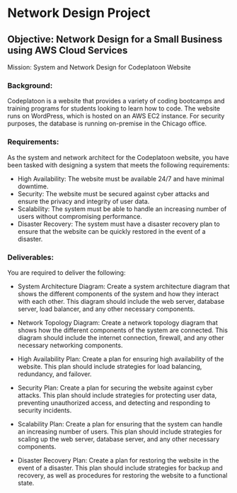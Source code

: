 # Network Design Project

## Objective: Network Design for a Small Business using AWS Cloud Services

Mission: System and Network Design for Codeplatoon Website

### Background:

Codeplatoon is a website that provides a variety of coding bootcamps and training programs for students looking to learn how to code. The website runs on WordPress, which is hosted on an AWS EC2 instance. For security purposes, the database is running on-premise in the Chicago office.

### Requirements:

As the system and network architect for the Codeplatoon website, you have been tasked with designing a system that meets the following requirements:

- High Availability: The website must be available 24/7 and have minimal downtime.
- Security: The website must be secured against cyber attacks and ensure the privacy and integrity of user data.
- Scalability: The system must be able to handle an increasing number of users without compromising performance.
- Disaster Recovery: The system must have a disaster recovery plan to ensure that the website can be quickly restored in the event of a disaster.

### Deliverables:

You are required to deliver the following:

- System Architecture Diagram: Create a system architecture diagram that shows the different components of the system and how they interact with each other. This diagram should include the web server, database server, load balancer, and any other necessary components.

- Network Topology Diagram: Create a network topology diagram that shows how the different components of the system are connected. This diagram should include the internet connection, firewall, and any other necessary networking components.

- High Availability Plan: Create a plan for ensuring high availability of the website. This plan should include strategies for load balancing, redundancy, and failover.

- Security Plan: Create a plan for securing the website against cyber attacks. This plan should include strategies for protecting user data, preventing unauthorized access, and detecting and responding to security incidents.

- Scalability Plan: Create a plan for ensuring that the system can handle an increasing number of users. This plan should include strategies for scaling up the web server, database server, and any other necessary components.

- Disaster Recovery Plan: Create a plan for restoring the website in the event of a disaster. This plan should include strategies for backup and recovery, as well as procedures for restoring the website to a functional state.
